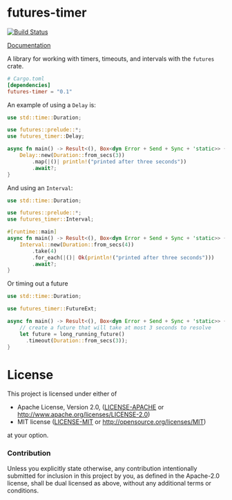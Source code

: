 # futures-timer

[![Build Status](https://travis-ci.org/alexcrichton/futures-timer.svg?branch=master)](https://travis-ci.org/alexcrichton/futures-timer)

[Documentation](https://docs.rs/futures-timer)

A library for working with timers, timeouts, and intervals with the `futures`
crate.

```toml
# Cargo.toml
[dependencies]
futures-timer = "0.1"
```

An example of using a `Delay` is:

```rust
use std::time::Duration;

use futures::prelude::*;
use futures_timer::Delay;

async fn main() -> Result<(), Box<dyn Error + Send + Sync + 'static>> {
    Delay::new(Duration::from_secs(3))
        .map(|()| println!("printed after three seconds"))
        .await?;
}
```

And using an `Interval`:

```rust
use std::time::Duration;

use futures::prelude::*;
use futures_timer::Interval;

#[runtime::main]
async fn main() -> Result<(), Box<dyn Error + Send + Sync + 'static>> {
    Interval::new(Duration::from_secs(4))
        .take(4)
        .for_each(|()| Ok(println!("printed after three seconds")))
        .await?;
}
```

Or timing out a future

```rust
use std::time::Duration;

use futures_timer::FutureExt;

async fn main() -> Result<(), Box<dyn Error + Send + Sync + 'static>> {
    // create a future that will take at most 3 seconds to resolve
    let future = long_running_future()
      .timeout(Duration::from_secs(3));
}
```

# License

This project is licensed under either of

 * Apache License, Version 2.0, ([LICENSE-APACHE](LICENSE-APACHE) or
   http://www.apache.org/licenses/LICENSE-2.0)
 * MIT license ([LICENSE-MIT](LICENSE-MIT) or
   http://opensource.org/licenses/MIT)

at your option.

### Contribution

Unless you explicitly state otherwise, any contribution intentionally submitted
for inclusion in this project by you, as defined in the Apache-2.0 license,
shall be dual licensed as above, without any additional terms or conditions.
